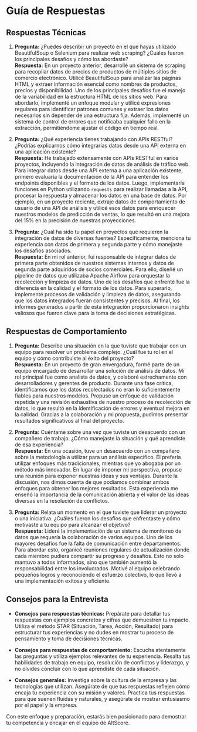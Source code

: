 # Guía de Respuestas

## Respuestas Técnicas 

1. **Pregunta:** ¿Puedes describir un proyecto en el que hayas utilizado BeautifulSoup o Selenium para realizar web scraping? ¿Cuáles fueron los principales desafíos y cómo los abordaste?  
   **Respuesta:** En un proyecto anterior, desarrollé un sistema de scraping para recopilar datos de precios de productos de múltiples sitios de comercio electrónico. Utilicé BeautifulSoup para analizar las páginas HTML y extraer información esencial como nombres de productos, precios y disponibilidad. Uno de los principales desafíos fue el manejo de la variabilidad en la estructura HTML de los sitios web. Para abordarlo, implementé un enfoque modular y utilicé expresiones regulares para identificar patrones comunes y extraer los datos necesarios sin depender de una estructura fija. Además, implementé un sistema de control de errores que notificaba cualquier fallo en la extracción, permitiéndome ajustar el código en tiempo real.

2. **Pregunta:** ¿Qué experiencia tienes trabajando con APIs RESTful? ¿Podrías explicarnos cómo integrarías datos desde una API externa en una aplicación existente?  
   **Respuesta:** He trabajado extensamente con APIs RESTful en varios proyectos, incluyendo la integración de datos de análisis de tráfico web. Para integrar datos desde una API externa a una aplicación existente, primero evaluaría la documentación de la API para entender los endpoints disponibles y el formato de los datos. Luego, implementaría funciones en Python utilizando `requests` para realizar llamadas a la API, procesar la respuesta y almacenar los datos en una base de datos. Por ejemplo, en un proyecto reciente, extraje datos de comportamiento de usuario de una API de análisis y utilicé esos datos para enriquecer nuestros modelos de predicción de ventas, lo que resultó en una mejora del 15% en la precisión de nuestras proyecciones.

3. **Pregunta:** ¿Cuál ha sido tu papel en proyectos que requieren la integración de datos de diversas fuentes? Específicamente, menciona tu experiencia con datos de primera y segunda parte y cómo manejaste los desafíos asociados.  
   **Respuesta:** En mi rol anterior, fui responsable de integrar datos de primera parte obtenidos de nuestros sistemas internos y datos de segunda parte adquiridos de socios comerciales. Para ello, diseñé un pipeline de datos que utilizaba Apache Airflow para orquestar la recolección y limpieza de datos. Uno de los desafíos que enfrenté fue la diferencia en la calidad y el formato de los datos. Para superarlo, implementé procesos de validación y limpieza de datos, asegurando que los datos integrados fueran consistentes y precisos. Al final, los informes generados a partir de esta integración proporcionaron insights valiosos que fueron clave para la toma de decisiones estratégicas.

## Respuestas de Comportamiento 

1. **Pregunta:** Describe una situación en la que tuviste que trabajar con un equipo para resolver un problema complejo. ¿Cuál fue tu rol en el equipo y cómo contribuiste al éxito del proyecto?  
   **Respuesta:** En un proyecto de gran envergadura, formé parte de un equipo encargado de desarrollar una solución de análisis de datos. Mi rol principal fue como analista de datos, y colaboré estrechamente con desarrolladores y gerentes de producto. Durante una fase crítica, identificamos que los datos recolectados no eran lo suficientemente fiables para nuestros modelos. Propuse un enfoque de validación repetida y una revisión exhaustiva de nuestro proceso de recolección de datos, lo que resultó en la identificación de errores y eventual mejora en la calidad. Gracias a la colaboración y mi propuesta, pudimos presentar resultados significativos al final del proyecto.

2. **Pregunta:** Cuéntame sobre una vez que tuviste un desacuerdo con un compañero de trabajo. ¿Cómo manejaste la situación y qué aprendiste de esa experiencia?  
   **Respuesta:** En una ocasión, tuve un desacuerdo con un compañero sobre la metodología a utilizar para un análisis específico. Él prefería utilizar enfoques más tradicionales, mientras que yo abogaba por un método más innovador. En lugar de imponer mi perspectiva, propuse una reunión para exponer nuestras ideas y sus ventajas. Durante la discusión, nos dimos cuenta de que podíamos combinar ambos enfoques para obtener los mejores resultados. Esta experiencia me enseñó la importancia de la comunicación abierta y el valor de las ideas diversas en la resolución de conflictos.

3. **Pregunta:** Relata un momento en el que tuviste que liderar un proyecto o una iniciativa. ¿Cuáles fueron los desafíos que enfrentaste y cómo motivaste a tu equipo para alcanzar el objetivo?  
   **Respuesta:** Lideré la implementación de un sistema de monitoreo de datos que requería la colaboración de varios equipos. Uno de los mayores desafíos fue la falta de comunicación entre departamentos. Para abordar esto, organicé reuniones regulares de actualización donde cada miembro pudiera compartir su progreso y desafíos. Esto no solo mantuvo a todos informados, sino que también aumentó la responsabilidad entre los involucrados. Motivé al equipo celebrando pequeños logros y reconociendo el esfuerzo colectivo, lo que llevó a una implementación exitosa y eficiente.

## Consejos para la Entrevista 

- **Consejos para respuestas técnicas:** Prepárate para detallar tus respuestas con ejemplos concretos y cifras que demuestren tu impacto. Utiliza el método STAR (Situación, Tarea, Acción, Resultado) para estructurar tus experiencias y no dudes en mostrar tu proceso de pensamiento y toma de decisiones técnicas.
  
- **Consejos para respuestas de comportamiento:** Escucha atentamente las preguntas y utiliza ejemplos relevantes de tu experiencia. Resalta tus habilidades de trabajo en equipo, resolución de conflictos y liderazgo, y no olvides concluir con lo que aprendiste de cada situación.

- **Consejos generales:** Investiga sobre la cultura de la empresa y las tecnologías que utilizan. Asegúrate de que tus respuestas reflejen cómo encaja tu experiencia con su misión y valores. Practica tus respuestas para que suenen fluidas y naturales, y asegúrate de mostrar entusiasmo por el papel y la empresa.

Con este enfoque y preparación, estarás bien posicionado para demostrar tu competencia y encajar en el equipo de AltScore.